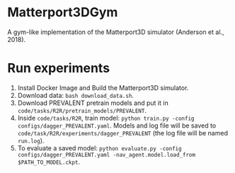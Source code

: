 # Matterport3DGym
A gym-like implementation of the Matterport3D simulator (Anderson et al., 2018).

# Run experiments

1. Install Docker Image and Build the Matterport3D simulator.
2. Download data: `bash download_data.sh`.
3. Download PREVALENT pretrain models and put it in `code/tasks/R2R/pretrain_models/PREVALENT`.
4. Inside `code/tasks/R2R`, train model: `python train.py -config configs/dagger_PREVALENT.yaml`. Models and log file will be saved to `code/task/R2R/experiments/dagger_PREVALENT` (the log file will be named `run.log`). 
5. To evaluate a saved model: `python evaluate.py -config configs/dagger_PREVALENT.yaml -nav_agent.model.load_from $PATH_TO_MODEL.ckpt`. 



